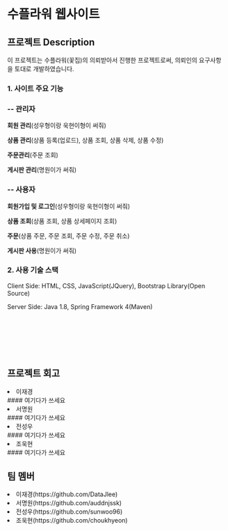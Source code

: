 # 수플라워 웹사이트

## 프로젝트 Description

이 프로젝트는 수플라워(꽃집)의 의뢰받아서 진행한 프로젝트로써, 의뢰인의 요구사항을 토대로 개발하였습니다.

### 1. 사이트 주요 기능
### -- 관리자

<b>회원 관리</b>(성우형이랑 욱현이형이 써줘)

<b>상품 관리</b>(상품 등록(업로드), 상품 조회, 상품 삭제, 상품 수정)

<b>주문관리</b>(주문 조회)

<b>게시판 관리</b>(명원이가 써줘)

### -- 사용자

<b>회원가입 및 로그인</b>(성우형이랑 욱현이형이 써줘)

<b>상품 조회</b>(상품 조회, 상품 상세페이지 조회)

<b>주문</b>(상품 주문, 주문 조회, 주문 수정, 주문 취소)

<b>게시판 사용</b>(명원이가 써줘)




### 2. 사용 기술 스택
Client Side: HTML, CSS, JavaScript(JQuery), Bootstrap Library(Open Source)

Server Side: Java 1.8, Spring Framework 4(Maven) 


<br><br><br><br><br>
## 프로젝트 회고
<li>이재경</li>
#### 여기다가 쓰세요

<li>서명원</li>
#### 여기다가 쓰세요

<li>전성우</li>
#### 여기다가 쓰세요

<li>조욱현</li>
#### 여기다가 쓰세요

## 팀 멤버
<li>이재경(https://github.com/DataJlee)</li>
<li>서명원(https://github.com/auddnjssk)</li> 
<li>전성우(https://github.com/sunwoo96)</li>
<li>조욱현(https://github.com/choukhyeon)</li>
